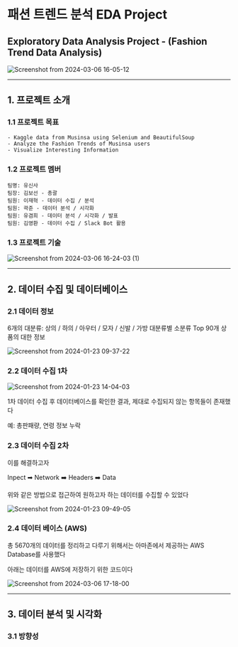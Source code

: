 # 패션 트렌드 분석 EDA Project

## Exploratory Data Analysis Project - (Fashion Trend Data Analysis)


![Screenshot from 2024-03-06 16-05-12](https://github.com/addinedu-ros-4th/eda-repo-3/assets/155615876/b96088ff-ee1d-4819-be2b-bdf59cefb798)

---

## 1. 프로젝트 소개

### 1.1 프로젝트 목표

```
- Kaggle data from Musinsa using Selenium and BeautifulSoup
- Analyze the Fashion Trends of Musinsa users
- Visualize Interesting Information

```

### 1.2 프로젝트 멤버

```
팀명: 유신사
팀장: 김보선 - 총괄
팀원: 이재혁 - 데이터 수집 / 분석
팀원: 곽준 - 데이터 분석 / 시각화
팀원: 유겸희 - 데이터 분석 / 시각화 / 발표
팀원: 김영환 - 데이터 수집 / Slack Bot 활용

```

### 1.3 프로젝트 기술

![Screenshot from 2024-03-06 16-24-03 (1)](https://github.com/addinedu-ros-4th/eda-repo-3/assets/155615876/2cac35c3-d4a6-43ef-9773-f928a6243d63)


---

## 2. 데이터 수집 및 데이터베이스

### 2.1 데이터 정보

6개의 대분류: 상의 / 하의 / 아우터 / 모자 / 신발 / 가방
대분류별 소분류 Top 90개 상품의 대한 정보

![Screenshot from 2024-01-23 09-37-22](https://github.com/addinedu-ros-4th/eda-repo-3/assets/155615876/4379decc-f104-4896-a19f-e61a7d43a2bc)

### 2.2 데이터 수집 1차

![Screenshot from 2024-01-23 14-04-03](https://github.com/addinedu-ros-4th/eda-repo-3/assets/155615876/556f56ef-7810-42bf-9b67-3ee1d60fef0e)

1차 데이터 수집 후 데이터베이스를 확인한 결과, 제대로 수집되지 않는 항목들이 존재했다

예: 총판패량, 연령 정보 누락

### 2.3 데이터 수집 2차

이를 해결하고자 

Inpect ➡ Network ➡️ Headers ➡️ Data

위와 같은 방법으로 접근하여 원하고자 하는 데이터를 수집할 수 있었다

![Screenshot from 2024-01-23 09-49-05](https://github.com/addinedu-ros-4th/eda-repo-3/assets/155615876/6a05498e-d2dd-4d49-929e-3c02820f154e)

### 2.4 데이터 베이스 (AWS)

총 5670개의 데이터를 정리하고 다루기 위해서는 아마존에서 제공하는 AWS Database를 사용했다

아래는 데이터를 AWS에 저장하기 위한 코드이다

![Screenshot from 2024-03-06 17-18-00](https://github.com/addinedu-ros-4th/eda-repo-3/assets/155615876/7df3aa1b-e7b0-4a28-9c2f-02e3bf22deee)

***

## 3. 데이터 분석 및 시각화

### 3.1 방향성
